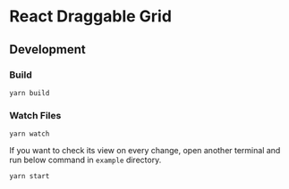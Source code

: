 # React Draggable Grid

## Development

### Build

```shell
yarn build
```

### Watch Files

```shell
yarn watch
```

If you want to check its view on every change, open another terminal and run below command in `example` directory.

```shell
yarn start
```
